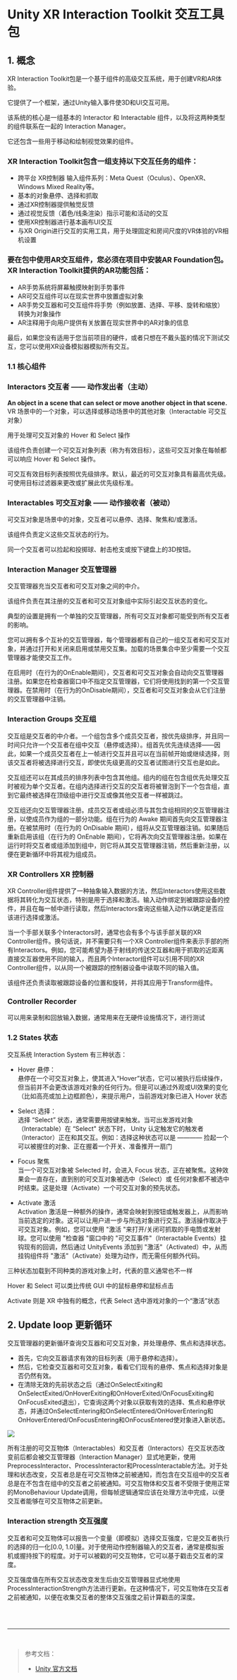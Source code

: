 # Unity XR Interaction Toolkit 交互工具包

## 1. 概念

XR Interaction Toolkit包是一个基于组件的高级交互系统，用于创建VR和AR体验。

它提供了一个框架，通过Unity输入事件使3D和UI交互可用。

该系统的核心是一组基本的 Interactor 和 Interactable 组件，以及将这两种类型的组件联系在一起的 Interaction Manager。

它还包含一些用于移动和绘制视觉效果的组件。

### XR Interaction Toolkit包含一组支持以下交互任务的组件：

* 跨平台 XR控制器 输入组件系列：Meta Quest（Oculus）、OpenXR、Windows Mixed Reality等。
* 基本的对象悬停、选择和抓取
* 通过XR控制器提供触觉反馈
* 通过视觉反馈（着色/线条渲染）指示可能和活动的交互
* 使用XR控制器进行基本画布UI交互
* 与XR Origin进行交互的实用工具，用于处理固定和房间尺度的VR体验的VR相机设置

### 要在包中使用AR交互组件，您必须在项目中安装AR Foundation包。XR Interaction Toolkit提供的AR功能包括：

* AR手势系统将屏幕触摸映射到手势事件
* AR可交互组件可以在现实世界中放置虚拟对象
* AR手势交互器和可交互组件将手势（例如放置、选择、平移、旋转和缩放）转换为对象操作
* AR注释用于向用户提供有关放置在现实世界中的AR对象的信息

最后，如果您没有适用于您当前项目的硬件，或者只想在不戴头盔的情况下测试交互，您可以使用XR设备模拟器模拟所有交互。


### 1.1 核心组件

### Interactors 交互者 —— 动作发出者（主动）

  **An object in a scene that can select or move another object in that scene.**
  VR 场景中的一个对象，可以选择或移动场景中的其他对象（Interactable 可交互对象）

用于处理可交互对象的 Hover 和 Select 操作

该组件负责创建一个可交互对象列表（称为有效目标），这些可交互对象在每帧都可以响应 Hover 和 Select 操作。

可交互有效目标列表按照优先级排序。默认，最近的可交互对象具有最高优先级。可使用目标过滤器来更改或扩展此优先级标准。

### Interactables 可交互对象 —— 动作接收者（被动）

可交互对象是场景中的对象，交互者可以悬停、选择、聚焦和/或激活。

该组件负责定义这些交互状态的行为。

同一个交互者可以捡起和投掷球、射击枪支或按下键盘上的3D按钮。

### Interaction Manager 交互管理器

交互管理器充当交互者和可交互对象之间的中介。

该组件负责在其注册的交互者和可交互对象组中实际引起交互状态的变化。

典型的设置是拥有一个单独的交互管理器，所有可交互对象都可能受到所有交互者的影响。

您可以拥有多个互补的交互管理器，每个管理器都有自己的一组交互者和可交互对象，并通过打开和关闭来启用或禁用交互集。加载的场景集合中至少需要一个交互管理器才能使交互工作。

在启用时（在行为的OnEnable期间），交互者和可交互对象会自动向交互管理器注册。如果您在检查器窗口中不指定交互管理器，它们将使用找到的第一个交互管理器。在禁用时（在行为的OnDisable期间），交互者和可交互对象会从它们注册的交互管理器中注销。

### Interaction Groups 交互组

交互组是交互者的中介者。一个组包含多个成员交互者，按优先级排序，并且同一时间只允许一个交互者在组中交互（悬停或选择）。组首先优先连续选择——因此，如果一个成员交互者在上一帧进行交互并且可以在当前帧开始或继续选择，则该交互者将被选择进行交互，即使优先级更高的交互者试图进行交互也是如此。

交互组还可以在其成员的排序列表中包含其他组。组内的组在包含组优先处理交互时被视为单个交互者。在组内选择进行交互的交互者将被冒泡到下一个包含组，直到它最终被选择在顶级组中进行交互或像其他交互者一样被跳过。

交互组还向交互管理器注册。成员交互者或组必须与其包含组相同的交互管理器注册，以使成员作为组的一部分功能。组在行为的 Awake 期间首先向交互管理器注册。在被禁用时（在行为的 OnDisable 期间），组将从交互管理器注销。如果随后重新启用该组（在行为的 OnEnable 期间），它将再次向交互管理器注册。如果在运行时将交互者或组添加到组中，则它将从其交互管理器注销，然后重新注册，以便在更新循环中将其视为组成员。

### XR Controllers XR 控制器

XR Controller组件提供了一种抽象输入数据的方法，然后Interactors使用这些数据将其转化为交互状态，特别是用于选择和激活。输入动作绑定到被跟踪设备的控件，并且在每一帧中进行读取，然后Interactors查询这些输入动作以确定是否应该进行选择或激活。

当一个手部关联多个Interactors时，通常也会有多个与该手部关联的XR Controller组件。换句话说，并不需要只有一个XR Controller组件来表示手部的所有Interactors。例如，您可能希望为基于射线的传送交互器和用于抓取的近距离直接交互器使用不同的输入，而且两个Interactor组件可以引用不同的XR Controller组件，以从同一个被跟踪的控制器设备中读取不同的输入值。

该组件还负责读取被跟踪设备的位置和旋转，并将其应用于Transform组件。

### Controller Recorder

可以用来录制和回放输入数据，通常用来在无硬件设施情况下，进行测试

### 1.2 States 状态

交互系统 Interaction System 有三种状态：

* Hover 悬停：  
  悬停在一个可交互对象上，使其进入“Hover”状态，它可以被执行后续操作，但当前并不会更改该游戏对象的任何行为。但是可以通过外观或UI效果的变化（比如高亮或加上边框颜色），来提示用户，当前游戏对象已进入 Hover 状态

* Select 选择：  
  选择 “Select” 状态，通常需要用按键来触发。当可出发游戏对象（Interactable）在 “Select" 状态下时， Unity 认定触发它的触发者（Interactor）正在和其交互。例如：选择这种状态可以是 ———— 捡起一个可以被握住的对象、正在握着一个开关、准备推开一扇门

* Focus 聚焦  
  当一个可交互对象被 Selected 时，会进入 Focus 状态，正在被聚焦。这种效果会一直存在，直到别的可交互对象被选中（Select）或 任何对象都不被选中时结束。这是处理（Activate）一个可交互对象的预先状态。

* Activate 激活  
  Activation 激活是一种额外的操作，通常会映射到按钮或触发器上，从而影响当前选定的对象。这可以让用户进一步与所选对象进行交互。激活操作取决于可交互对象。例如，您可以使用 "激活 "来打开/关闭可抓取的手电筒或发射球。您可以使用 "检查器 "窗口中的 "可交互事件"（Interactable Events）挂钩现有的回调，然后通过 UnityEvents 添加到 "激活"（Activated）中，从而挂钩组件将 "激活"（Activate）处理为动作，而无需任何额外代码。



三种状态加载到不同种类的游戏对象上时，代表的意义通常也不一样

Hover 和 Select 可以类比传统 GUI 中的鼠标悬停和鼠标点击

Activate 则是 XR 中独有的概念，代表 Select 选中游戏对象的一个“激活”状态



## 2. Update loop 更新循环

交互管理器的更新循环查询交互器和可交互对象，并处理悬停、焦点和选择状态。

* 首先，它向交互器请求有效的目标列表（用于悬停和选择）。
* 然后，它检查交互器和可交互对象，看看它们现有的悬停、焦点和选择对象是否仍然有效。
* 在清除无效的先前状态之后（通过OnSelectExiting和OnSelectExited/OnHoverExiting和OnHoverExited/OnFocusExiting和OnFocusExited退出），它查询这两个对象以获取有效的选择、焦点和悬停状态，并通过OnSelectEntering和OnSelectEntered/OnHoverEntering和OnHoverEntered/OnFocusEntering和OnFocusEntered使对象进入新状态。

![](../../../imgs/interaction-update.svg)

所有注册的可交互物体（Interactables）和交互者（Interactors）在交互状态改变前后都会被交互管理器（Interaction Manager）显式地更新，使用PreprocessInteractor、ProcessInteractor和ProcessInteractable方法。对于处理和状态改变，交互者总是在可交互物体之前被通知，而包含在交互组中的交互者总是在不包含在组中的交互者之前被通知。可交互物体和交互者不受限于使用正常的MonoBehaviour Update调用，但每帧逻辑通常应该在处理方法中完成，以便交互者能够在可交互物体之前更新。

### Interaction strength 交互强度

交互者和可交互物体可以报告一个变量（即模拟）选择交互强度，它是交互者执行的选择的归一化[0.0, 1.0]量。对于使用动作控制器输入的交互者，通常是模拟扳机或握持按下的程度。对于可以被戳的可交互物体，它可以基于戳击交互者的深度。

交互强度值在所有交互状态改变发生后由交互管理器显式地使用ProcessInteractionStrength方法进行更新。在这种情况下，可交互物体在交互者之前被通知，以便在收集交互者的整体交互强度之前计算戳击的深度。

<br>
<br>
<hr>
<br>

>参考文档：
>
> * [Unity 官方文档](https://docs.unity3d.com/Packages/com.unity.xr.interaction.toolkit@2.4/manual/architecture.html)


















































































 